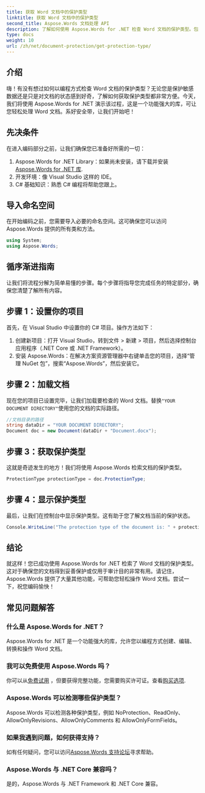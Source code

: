 ```yaml
---
title: 获取 Word 文档中的保护类型
linktitle: 获取 Word 文档中的保护类型
second_title: Aspose.Words 文档处理 API
description: 了解如何使用 Aspose.Words for .NET 检查 Word 文档的保护类型。包括分步指南、代码示例和常见问题解答。
type: docs
weight: 10
url: /zh/net/document-protection/get-protection-type/
---
```

## 介绍

嗨！有没有想过如何以编程方式检查 Word 文档的保护类型？无论您是保护敏感数据还是只是对文档的状态感到好奇，了解如何获取保护类型都非常方便。今天，我们将使用 Aspose.Words for .NET 演示该过程，这是一个功能强大的库，可让您轻松处理 Word 文档。系好安全带，让我们开始吧！

## 先决条件

在进入编码部分之前，让我们确保您已准备好所需的一切：

1.  Aspose.Words for .NET Library：如果尚未安装，请下载并安装[Aspose.Words for .NET 库](https://releases.aspose.com/words/net/).
2. 开发环境：像 Visual Studio 这样的 IDE。
3. C# 基础知识：熟悉 C# 编程将帮助您跟上。

## 导入命名空间

在开始编码之前，您需要导入必要的命名空间。这可确保您可以访问 Aspose.Words 提供的所有类和方法。

```csharp
using System;
using Aspose.Words;
```

## 循序渐进指南

让我们将流程分解为简单易懂的步骤。每个步骤将指导您完成任务的特定部分，确保您清楚了解所有内容。

## 步骤 1：设置你的项目

首先，在 Visual Studio 中设置你的 C# 项目。操作方法如下：

1. 创建新项目：打开 Visual Studio，转到文件 > 新建 > 项目，然后选择控制台应用程序（.NET Core 或 .NET Framework）。
2. 安装 Aspose.Words：在解决方案资源管理器中右键单击您的项目，选择“管理 NuGet 包”，搜索“Aspose.Words”，然后安装它。

## 步骤 2：加载文档

现在您的项目已设置完毕，让我们加载要检查的 Word 文档。替换`"YOUR DOCUMENT DIRECTORY"`使用您的文档的实际路径。

```csharp
//文档目录的路径
string dataDir = "YOUR DOCUMENT DIRECTORY";
Document doc = new Document(dataDir + "Document.docx");
```

## 步骤 3：获取保护类型

这就是奇迹发生的地方！我们将使用 Aspose.Words 检索文档的保护类型。

```csharp
ProtectionType protectionType = doc.ProtectionType;
```

## 步骤 4：显示保护类型

最后，让我们在控制台中显示保护类型。这有助于您了解文档当前的保护状态。

```csharp
Console.WriteLine("The protection type of the document is: " + protectionType);
```

## 结论

就这样！您已成功使用 Aspose.Words for .NET 检索了 Word 文档的保护类型。这对于确保您的文档得到妥善保护或仅用于审计目的非常有用。请记住，Aspose.Words 提供了大量其他功能，可帮助您轻松操作 Word 文档。尝试一下，祝您编码愉快！

## 常见问题解答

### 什么是 Aspose.Words for .NET？
Aspose.Words for .NET 是一个功能强大的库，允许您以编程方式创建、编辑、转换和操作 Word 文档。

### 我可以免费使用 Aspose.Words 吗？
你可以从[免费试用](https://releases.aspose.com/) ，但要获得完整功能，您需要购买许可证。查看[购买选项](https://purchase.aspose.com/buy).

### Aspose.Words 可以检测哪些保护类型？
Aspose.Words 可以检测各种保护类型，例如 NoProtection、ReadOnly、AllowOnlyRevisions、AllowOnlyComments 和 AllowOnlyFormFields。

### 如果我遇到问题，如何获得支持？
如有任何疑问，您可以访问[Aspose.Words 支持论坛](https://forum.aspose.com/c/words/8)寻求帮助。

### Aspose.Words 与 .NET Core 兼容吗？
是的，Aspose.Words 与 .NET Framework 和 .NET Core 兼容。